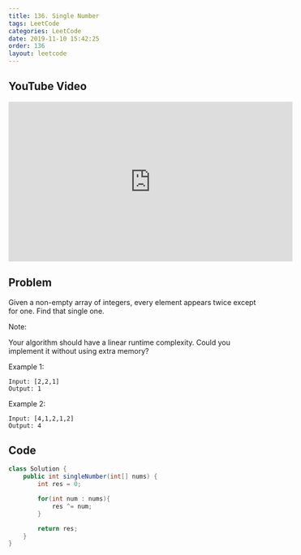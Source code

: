 ```yaml
---
title: 136. Single Number
tags: LeetCode
categories: LeetCode
date: 2019-11-10 15:42:25
order: 136
layout: leetcode
---
```


## YouTube Video

<iframe width="560" height="315" src="https://www.youtube.com/embed/F6YGxH0rfbg" frameborder="0" allow="accelerometer; autoplay; encrypted-media; gyroscope; picture-in-picture" allowfullscreen></iframe>

## Problem

Given a non-empty array of integers, every element appears twice except for one. Find that single one.

Note:

Your algorithm should have a linear runtime complexity. Could you implement it without using extra memory?

Example 1:

```
Input: [2,2,1]
Output: 1
```

Example 2:

```
Input: [4,1,2,1,2]
Output: 4
```

## Code

```java
class Solution {
    public int singleNumber(int[] nums) {
        int res = 0;

        for(int num : nums){
            res ^= num;
        }

        return res;
    }
}
```

